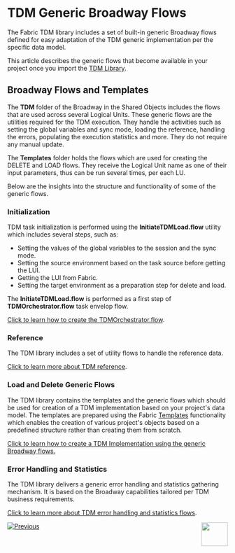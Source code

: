 # TDM Generic Broadway Flows

The Fabric TDM library includes a set of built-in generic Broadway flows defined for easy adaptation of the TDM generic implementation per the specific data model. 

This article describes the generic flows that become available in your project once you import the [TDM Library](04_fabric_tdm_library.md).

## Broadway Flows and Templates

The **TDM** folder of the Broadway in the Shared Objects includes the flows that are used across several Logical Units. These generic flows are the utilities required for the TDM execution. They handle the activities such as setting the global variables and sync mode, loading the reference, handling the errors, populating the execution statistics and more. They do not require any manual update.

The **Templates** folder holds the flows which are used for creating the DELETE and LOAD flows. They receive the Logical Unit name as one of their input parameters, thus can be run several times, per each LU.

Below are the insights into the structure and functionality of some of the generic flows.

### Initialization

TDM task initialization is performed using the **InitiateTDMLoad.flow** utility which includes several steps, such as:

* Setting the values of the global variables to the session and the sync mode.
* Setting the source environment based on the task source before getting the LUI.
* Getting the LUI from Fabric.
* Setting the target environment as a preparation step for delete and load.

The **InitiateTDMLoad.flow** is performed as a first step of **TDMOrchestrator.flow** task envelop flow.

[Click to learn how to create the TDMOrchestrator.flow](11_tdm_implementation_using_generic_flows.md#step-3---create-the-tdmorchestratorflow-from-template).

### Reference

The TDM library includes a set of utility flows to handle the reference data.

[Click to learn more about TDM reference](09_tdm_reference_implementation.md).

### Load and Delete Generic Flows

The TDM library contains the templates and the generic flows which should be used for creation of a TDM implementation based on your project's data model. The templates are prepared using the Fabric [Templates](/articles/35_templates/01_templates_overview.md) functionality which enables the creation of various project's objects based on a predefined structure rather than creating them from scratch. 

[Click to learn how to create a TDM Implementation using the generic Broadway flows.](11_tdm_implementation_using_generic_flows.md)

### Error Handling and Statistics

The TDM library delivers a generic error handling and statistics gathering mechanism. It is based on the Broadway capabilities tailored per TDM business requirements. 

[Click to learn more about TDM error handling and statistics flows](12_tdm_error_handling_and_statistics.md).



[![Previous](/articles/images/Previous.png)]()[<img align="right" width="60" height="54" src="/articles/images/Next.png">](11_tdm_implementation_using_generic_flows.md)


